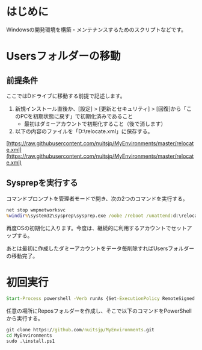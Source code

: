 # はじめに

Windowsの開発環境を構築・メンテナンスするためのスクリプトなどです。

# Usersフォルダーの移動

## 前提条件

ここではDドライブに移動する前提で記述します。

1. 新規インストール直後か、[設定] > [更新とセキュリティ] > [回復]から「このPCを初期状態に戻す」で初期化済みであること
    - 最初はダミーアカウントで初期化すること（後で消します）
2. 以下の内容のファイルを「D:\relocate.xml」に保存する。

[https://raw.githubusercontent.com/nuitsjp/MyEnvironments/master/relocate.xml](https://raw.githubusercontent.com/nuitsjp/MyEnvironments/master/relocate.xml)

## Sysprepを実行する

コマンドプロンプトを管理者モードで開き、次の2つのコマンドを実行する。

```cmd
net stop wmpnetworksvc
%windir%\system32\sysprep\sysprep.exe /oobe /reboot /unattend:d:\relocate.xml
```

再度OSの初期化に入ります。今度は、継続的に利用するアカウントでセットアップする。

あとは最初に作成したダミーアカウントをデータ毎削除すればUsersフォルダーの移動完了。


# 初回実行

```cmd
Start-Process powershell -Verb runAs {Set-ExecutionPolicy RemoteSigned -scope CurrentUser -Force; iwr -useb bit.ly/2PPZh4P | iex}
```

任意の場所にReposフォルダーを作成し、そこで以下のコマンドをPowerShellから実行する。

```cmd
git clone https://github.com/nuitsjp/MyEnvironments.git
cd MyEnvironments
sudo .\install.ps1
```

